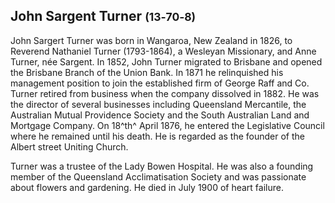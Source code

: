 ## John Sargent Turner <small>(13‑70‑8)</small>

John Sargert Turner was born in Wangaroa, New Zealand in 1826, to Reverend Nathaniel Turner (1793-1864), a Wesleyan Missionary, and Anne Turner, née Sargent. In 1852, John Turner migrated to Brisbane and opened the Brisbane Branch of the Union Bank. In 1871 he relinquished his management position to join the established firm of George Raff and Co. Turner retired from business when the company dissolved in 1882. He was the director of several businesses including Queensland Mercantile, the Australian Mutual Providence Society and the South Australian Land and Mortgage Company. On 18^th^ April 1876, he entered the Legislative Council where he remained until his death. He is regarded as the founder of the Albert street Uniting Church.

Turner was a trustee of the Lady Bowen Hospital. He was also a founding member of the Queensland Acclimatisation Society and was passionate about flowers and gardening. He died in July 1900 of heart failure.
